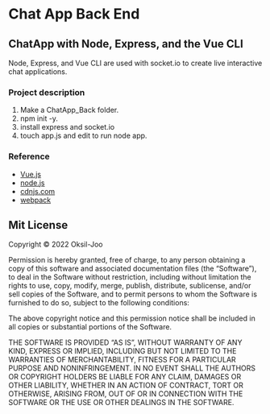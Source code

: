 
# Chat App Back End

## ChatApp with Node, Express, and the Vue CLI

Node, Express, and Vue CLI are used with socket.io to create live interactive chat applications.

### Project description
1. Make a ChatApp_Back folder.
2. npm init -y.
3. install express and socket.io
4. touch app.js and edit to run node app.

### Reference
+ [Vue.js](https://vuejs.org/)
+ [node.js](https://www.php.net/manual/en/functions.user-defined.php)
+ [cdnjs.com](https://cdnjs.com/libraries/font-awesome)
+ [webpack](https://webpack.js.org/loaders/sass-loader/)



## Mit License

Copyright © 2022 Oksil-Joo

Permission is hereby granted, free of charge, to any person obtaining a copy of this software and associated documentation files (the “Software”), to deal in the Software without restriction, including without limitation the rights to use, copy, modify, merge, publish, distribute, sublicense, and/or sell copies of the Software, and to permit persons to whom the Software is furnished to do so, subject to the following conditions:

The above copyright notice and this permission notice shall be included in all copies or substantial portions of the Software.

THE SOFTWARE IS PROVIDED “AS IS”, WITHOUT WARRANTY OF ANY KIND, EXPRESS OR IMPLIED, INCLUDING BUT NOT LIMITED TO THE WARRANTIES OF MERCHANTABILITY, FITNESS FOR A PARTICULAR PURPOSE AND NONINFRINGEMENT. IN NO EVENT SHALL THE AUTHORS OR COPYRIGHT HOLDERS BE LIABLE FOR ANY CLAIM, DAMAGES OR OTHER LIABILITY, WHETHER IN AN ACTION OF CONTRACT, TORT OR OTHERWISE, ARISING FROM, OUT OF OR IN CONNECTION WITH THE SOFTWARE OR THE USE OR OTHER DEALINGS IN THE SOFTWARE.
